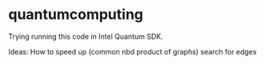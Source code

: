 # quantumcomputing
Trying running this code in Intel Quantum SDK.


Ideas:
How to speed up (common nbd product of graphs) search for edges
